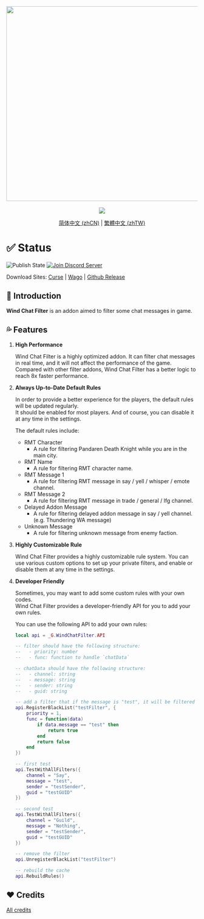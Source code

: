 <div align="center">
<img width="512" src="Title.svg"/><br><br>
<img src="https://img.shields.io/badge/Version-1.1.4-green.svg?longCache=true&style=for-the-badge"/>

[简体中文 (zhCN)](README_zhCN.md) | [繁體中文 (zhTW)](README_zhTW.md)
</div>

# ✅ Status

![Publish State](https://img.shields.io/github/actions/workflow/status/fang2hou/WindChatFilter/publish_stable.yml?branch=1.1.4) [![Join Discord Server](https://img.shields.io/badge/Wind%20Plugins-Join-grey.svg?longCache=true&color=7289DA&logo=discord)](https://discord.gg/WHDER5SATV)

Download Sites: [Curse](https://www.curseforge.com/wow/addons/wind-chat-filter-wcf) | [Wago](https://addons.wago.io/addons/windchatfilter) | [Github Release](https://github.com/fang2hou/WindChatFilter/releases)

## 🌟 Introduction

**Wind Chat Filter** is an addon aimed to filter some chat messages in game.

## 💦 Features

1. **High Performance**

    Wind Chat Filter is a highly optimized addon. It can filter chat messages in real time, and it will not affect the performance of the game.
    Compared with other filter addons, Wind Chat Filter has a better logic to reach 8x faster performance.

2. **Always Up-to-Date Default Rules**

    In order to provide a better experience for the players, the default rules will be updated regularly.  
    It should be enabled for most players. And of course, you can disable it at any time in the settings.

    The default rules include:
    - RMT Character
      - A rule for filtering Pandaren Death Knight while you are in the main city.
    - RMT Name
      - A rule for filtering RMT character name.
    - RMT Message 1
      - A rule for filtering RMT message in say / yell / whisper / emote channel.
    - RMT Message 2
      - A rule for filtering RMT message in trade / general / lfg channel.
    - Delayed Addon Message
      - A rule for filtering delayed addon message in say / yell channel. (e.g. Thundering WA message)
    - Unknown Message
      - A rule for filtering unknown message from enemy faction.

3. **Highly Customizable Rule**

    Wind Chat Filter provides a highly customizable rule system. You can use various custom options to set up your private filters, and enable or disable them at any time in the settings.

4. **Developer Friendly**

    Sometimes, you may want to add some custom rules with your own codes.  
    Wind Chat Filter provides a developer-friendly API for you to add your own rules.

    You can use the following API to add your own rules:

    ```lua
    local api = _G.WindChatFilter.API

    -- filter should have the following structure:
    --   - priority: number
    --   - func: function to handle `chatData`

    -- chatData should have the following structure:
    --   - channel: string
    --   - message: string
    --   - sender: string
    --   - guid: string

    -- add a filter that if the message is "test", it will be filtered
    api.RegisterBlackList("testFilter", {
        priority = 1,
        func = function(data)
            if data.message == "test" then
                return true
            end
            return false
        end
    })

    -- first test
    api.TestWithAllFilters({
        channel = "Say",
        message = "test",
        sender = "testSender",
        guid = "testGUID"
    })

    -- second test
    api.TestWithAllFilters({
        channel = "Guild",
        message = "Nothing",
        sender = "testSender",
        guid = "testGUID"
    })

    -- remove the filter
    api.UnregisterBlackList("testFilter")

    -- rebuild the cache
    api.RebuildRules()
    ```

## ❤️ Credits

[All credits](CREDITS.md)
